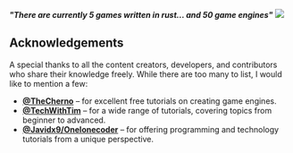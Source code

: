 ***"There are currently 5 games written in rust... and 50 game engines"***
![](https://github.com/Abicodexi/rupy-engine/blob/main/culling.gif)
## Acknowledgements

A special thanks to all the content creators, developers, and contributors who share their knowledge freely. While there are too many to list, I would like to mention a few:

- **[@TheCherno](https://www.youtube.com/@TheCherno)** – for excellent free tutorials on creating game engines.
- **[@TechWithTim](https://www.youtube.com/@TechWithTim)** – for a wide range of tutorials, covering topics from beginner to advanced.
- **[@Javidx9/Onelonecoder](https://www.onelonecoder.com)** – for offering programming and technology tutorials from a unique perspective.
